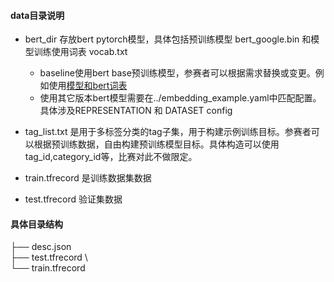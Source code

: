 #### data目录说明

- bert_dir 存放bert pytorch模型，具体包括预训练模型 bert_google.bin 和模型训练使用词表 vocab.txt 
    - baseline使用bert base预训练模型，参赛者可以根据需求替换或变更。例如使用[模型和bert词表](https://huggingface.co/bert-base-chinese/tree/main)
    - 使用其它版本bert模型需要在../embedding_example.yaml中匹配配置。具体涉及REPRESENTATION 和 DATASET config
     
- tag_list.txt 是用于多标签分类的tag子集，用于构建示例训练目标。参赛者可以根据预训练数据，自由构建预训练模型目标。具体构造可以使用tag_id,category_id等，比赛对此不做限定。
- train.tfrecord 是训练数据集数据
- test.tfrecord 验证集数据

#### 具体目录结构
├── desc.json \
├── test.tfrecord \  
└── train.tfrecord

